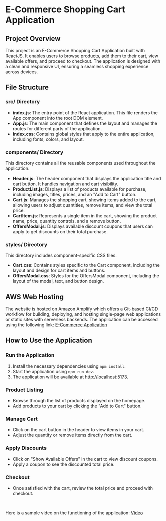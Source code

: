 <h1>E-Commerce Shopping Cart Application</h1>

<h2>Project Overview</h2>
<p>
  This project is an E-Commerce Shopping Cart Application built with ReactJS. It enables users to browse products, add them to their cart, view available offers, and proceed to checkout. The application is designed with a clean and responsive UI, ensuring a seamless shopping experience across devices.
</p>

<h2>File Structure</h2>

<h3>src/ Directory</h3>
<ul>
  <li><strong>index.js</strong>: The entry point of the React application. This file renders the App component into the root DOM element.</li>
  <li><strong>App.js</strong>: The main component that defines the layout and manages the routes for different parts of the application.</li>
  <li><strong>index.css</strong>: Contains global styles that apply to the entire application, including fonts, colors, and layout.</li>
</ul>

<h3>components/ Directory</h3>
<p>This directory contains all the reusable components used throughout the application.</p>
<ul>
  <li><strong>Header.js</strong>: The header component that displays the application title and cart button. It handles navigation and cart visibility.</li>
  <li><strong>ProductList.js</strong>: Displays a list of products available for purchase, including images, titles, prices, and an "Add to Cart" button.</li>
  <li><strong>Cart.js</strong>: Manages the shopping cart, showing items added to the cart, allowing users to adjust quantities, remove items, and view the total price.</li>
  <li><strong>CartItem.js</strong>: Represents a single item in the cart, showing the product name, price, quantity controls, and a remove button.</li>
  <li><strong>OffersModal.js</strong>: Displays available discount coupons that users can apply to get discounts on their total purchase.</li>
</ul>

<h3>styles/ Directory</h3>
<p>This directory includes component-specific CSS files.</p>
<ul>
  <li><strong>Cart.css</strong>: Contains styles specific to the Cart component, including the layout and design for cart items and buttons.</li>
  <li><strong>OffersModal.css</strong>: Styles for the OffersModal component, including the layout of the modal, text, and button design.</li>
</ul>

<h2>AWS Web Hosting</h2>
<p>
  The website is hosted on Amazon Amplify which offers a Git-based CI/CD workflow for building, deploying, and hosting single-page web applications or static sites with serverless backends. The application can be accessed using the following link: <a href="https://main.d1tttrarkmq5h2.amplifyapp.com/">E-Commerce Application</a>
</p>

<h2>How to Use the Application</h2>

<h3>Run the Application</h3>
<ol>
  <li>Install the necessary dependencies using <code>npm install</code>.</li>
  <li>Start the application using <code>npm run dev</code>.</li>
  <li>The application will be available at <a href="http://localhost:5173">http://localhost:5173</a>.</li>
</ol>

<h3>Product Listing</h3>
<ul>
  <li>Browse through the list of products displayed on the homepage.</li>
  <li>Add products to your cart by clicking the "Add to Cart" button.</li>
</ul>

<h3>Manage Cart</h3>
<ul>
  <li>Click on the cart button in the header to view items in your cart.</li>
  <li>Adjust the quantity or remove items directly from the cart.</li>
</ul>

<h3>Apply Discounts</h3>
<ul>
  <li>Click on "Show Available Offers" in the cart to view discount coupons.</li>
  <li>Apply a coupon to see the discounted total price.</li>
</ul>

<h3>Checkout</h3>
<ul>
  <li>Once satisfied with the cart, review the total price and proceed with checkout.</li>
</ul>

<br>
<p>Here is a sample video on the functioning of the application: <a href="https://drive.google.com/file/d/1Bm4QL0Xj4vIbh8Jj8P-NHdkJZ8OSxfZ4/view?usp=sharing">Video</a>
</p>

